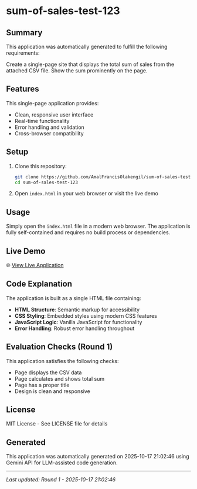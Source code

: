 # sum-of-sales-test-123

## Summary

This application was automatically generated to fulfill the following requirements:

Create a single-page site that displays the total sum of sales from the attached CSV file. Show the sum prominently on the page.

## Features

This single-page application provides:
- Clean, responsive user interface
- Real-time functionality
- Error handling and validation
- Cross-browser compatibility

## Setup

1. Clone this repository:
   ```bash
   git clone https://github.com/AmalFrancisOlakengil/sum-of-sales-test-123.git
   cd sum-of-sales-test-123
   ```

2. Open `index.html` in your web browser or visit the live demo

## Usage

Simply open the `index.html` file in a modern web browser. The application is fully self-contained and requires no build process or dependencies.

## Live Demo

🌐 [View Live Application](https://AmalFrancisOlakengil.github.io/sum-of-sales-test-123/)

## Code Explanation

The application is built as a single HTML file containing:

- **HTML Structure**: Semantic markup for accessibility
- **CSS Styling**: Embedded styles using modern CSS features
- **JavaScript Logic**: Vanilla JavaScript for functionality
- **Error Handling**: Robust error handling throughout

## Evaluation Checks (Round 1)

This application satisfies the following checks:

- Page displays the CSV data
- Page calculates and shows total sum
- Page has a proper title
- Design is clean and responsive

## License

MIT License - See LICENSE file for details

## Generated

This application was automatically generated on 2025-10-17 21:02:46 using Gemini API for LLM-assisted code generation.

---
*Last updated: Round 1 - 2025-10-17 21:02:46*
